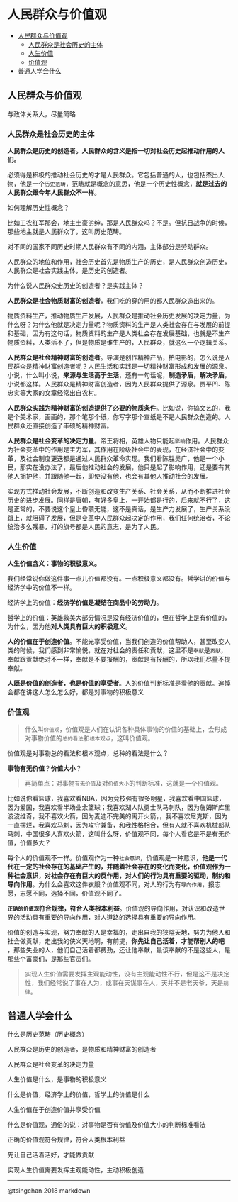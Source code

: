 人民群众与价值观
======

- [人民群众与价值观](#人民群众与价值观)
    - [人民群众是社会历史的主体](#人民群众是社会历史的主体)
    - [人生价值](#人生价值)
    - [价值观](#价值观)
- [普通人学会什么](#普通人学会什么)


## 人民群众与价值观

与政体关系大，尽量简略

### 人民群众是社会历史的主体

**人民群众是历史的创造者。人民群众的含义是指一切对社会历史起推动作用的人们。**

必须得是积极的推动社会历史的才是人民群众。它包括普通的人，也包括杰出人物，他是一个`历史范畴`，范畴就是概念的意思，他是一个历史性概念，**就是过去的人民群众跟今年人民群众不一样**。

如何理解历史性概念？

比如工农红军那会，地主土豪劣绅，那是人民群众吗？不是。但抗日战争的时候，那些地主就是人民群众了，这叫历史范畴。

对不同的国家不同历史时期人民群众有不同的内涵，主体部分是劳动群众。

人民群众的地位和作用，社会历史首先是物质生产的历史，是人民群众创造历史，人民群众是社会实践主体，是历史的创造者。

为什么说人民群众史历史的创造者？是实践主体？

**人民群众是社会物质财富的创造者**，我们吃的穿的用的都人民群众造出来的。

物质资料生产，推动物质生产发展，人民群众是推动社会历史发展的决定力量，为什么呀？为什么他就是决定力量呢？物质资料的生产是人类社会存在与发展的前提和基础，因为有这句话，物质资料的生产是人类社会存在发展基础，也就是不生产物质资料，人类活不了，但是物质是谁生产的，人民群众，就这么一个逻辑关系。

**人民群众是社会精神财富的创造者**。导演是创作精神产品，拍电影的，怎么说是人民群众是精神财富创造者呢？人民生活和实践是一切精神财富形成和发展的源泉。小说，什么叫小说，**来源与生活高于生活**，还有一句话呢，**制造矛盾，解决矛盾**，小说都这样。人民群众是精神财富创造者，因为人民群众提供了源泉。贾平凹、陈忠实等大家的文章经常出自农村。

**人民群众实践为精神财富的创造提供了必要的物质条件**。比如说，你搞文艺的，我是个美术家，画画的，那个笔那个纸，你写字那个宣纸是不是人民群众创造的。人民群众还直接创造了丰硕的精神财富。

**人民群众是社会变革的决定力量**。帝王将相，英雄人物只能起`影响`作用。人民群众为社会变革中的作用是主力军，其作用在阶级社会中的表现，在经济社会中的变革，及社会制度更迭都是通过人民群众革命实现。我们看陈胜吴广，他是一个小民，那实在没办法了，最后他推动社会的发展，他只是起了影响作用，还是要有其他人拥护他，并跟随他一起，即使没有他，也会有其他人推动社会的发展。

实现方式推动社会发展，不断创造和改变生产关系、社会关系，从而不断推进社会历史的进步发展。同样是唐朝，有好多皇上，一开始都是行的，后来就不行了，这是正常的，不要说这个皇上昏聩无能，这不是真话，是生产力发展了，生产关系没跟上，就阻碍了发展，但是变革中人民群众起决定的作用，我们任何统治者，不论统治多么残暴，打的旗号都是人民的意志，是为了人民。


### 人生价值

**人生价值含义：事物的积极意义。**

我们经常说你做这件事一点儿价值都没有。一点积极意义都没有。哲学讲的价值与经济学中的价值不一样。

经济学上的价值：**经济学价值是凝结在商品中的劳动力**。

哲学上的价值：英雄救美大部分情况是没有经济价值的，但在哲学上是有价值的，为什么，因为他**对人类具有巨大的积极意义**。

**人的价值在于创造价值**。不能光享受价值，当我们创造的价值帮助人，甚至改变人类的时候，我们感到非常愉悦，就在对社会的责任和贡献，这里不是`奉献`是`贡献`，奉献跟贡献绝对不一样，奉献是不要报酬的，贡献是有报酬的，所以我们尽量不提奉献。

**人既是价值的创造者，也是价值的享受者**。人的价值判断标准是看他的贡献。追悼会都在讲这人怎么怎么好，都是对事物的积极意义

### 价值观

> 什么叫`价值观`，价值观是人们在认识各种具体事物的价值的基础上，会形成对事物价值的`总的看法`和`根本观点`，这叫价值观。

价值观是对事物总的看法和根本观点，总种的看法是什么？

**事物有无价值**？**价值大小**？

> 再简单点：对事物`有无价值`及对`价值大小`的判断标准，这就是一个价值观。

比如说你看篮球，我喜欢看NBA，因为竞技强有很多明星，我喜欢看中国篮球，因为爱国，我喜欢看半场业余篮球；我喜欢湖人队勇士队马刺队，因为詹姆斯库里波波维奇，我不喜欢火箭，因为麦迪不完美的离开火箭，，我不喜欢尼克斯，因为一直摆烂，我喜欢马刺，因为攻守兼备，和我性格相合，但有人就不喜欢机械部队马刺，中国很多人喜欢火箭，这叫什么呀，价值观不同，每个人看它是不是有无价值，价值多大？

每个人的价值观不一样。价值观作为一种`社会意识`，价值观是一种意识，**他是一代代在一定的社会存在的基础产生的，并随着社会存在的变化而变化，价值观作为一种社会意识，对社会存在有巨大的反作用，对人们的行为具有重要的驱动，制约和导向作用**。为什么会喜欢这件衣服？价值观不同，对人的行为有`导向作用`，报志愿，志愿不同，选择不同，价值观不同了。

**`正确的价值观`符合规律，符合人类根本利益**。价值观的导向作用，对认识和改造世界的活动具有重要的导向作用，对人道路的选择具有重要的导向作用。

价值的创造与实现，努力奉献的人是幸福的，走出自我的狭隘天地，努力为他人和社会做贡献，走出我的侠义天地啊，有前提，**你先让自己活着，才能帮别人的吧** ，那些失业的人，他们自己活着都费劲，还让他奉献，最该奉献的不是这些人，是那些个富豪们，是那些官员们。


> 实现人生价值需要发挥主观能动性，没有主观能动性不行，但是这不是决定性，我们经常说了事在人为，成事在天谋事在人，天并不是老天爷，天是`规律`。

## 普通人学会什么

什么是历史范畴（历史概念）

人民群众是历史的创造者，是物质和精神财富的创造者

人民群众是社会变革的决定力量

人生价值是什么，是事物的积极意义

什么是价值，经济学上的价值，哲学上的价值是什么

人生价值在于创造价值并享受价值

什么是价值观，通俗的说：对事物是否有价值及价值大小的判断标准看法

正确的价值观符合规律，符合人类根本利益

先让自己活着活好，才能做贡献

实现人生价值需要发挥主观能动性，主动积极创造

-----
@tsingchan 2018 markdown
